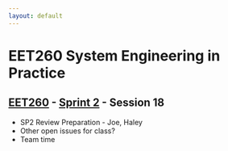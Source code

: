 ```yaml
---
layout: default
---
```


# EET260 System Engineering in Practice

## [EET260](../../) - [Sprint 2](../) - Session 18

- SP2 Review Preparation - Joe, Haley
- Other open issues for class?
- Team time
